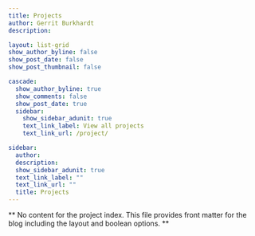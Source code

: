 ```yaml
---
title: Projects
author: Gerrit Burkhardt 
description:

layout: list-grid
show_author_byline: false
show_post_date: false
show_post_thumbnail: false

cascade:
  show_author_byline: true
  show_comments: false
  show_post_date: true
  sidebar:
    show_sidebar_adunit: true
    text_link_label: View all projects
    text_link_url: /project/

sidebar:
  author: 
  description: 
  show_sidebar_adunit: true
  text_link_label: ""
  text_link_url: ""
  title: Projects
---
```


** No content for the project index. This file provides front matter for the blog including the layout and boolean options. **